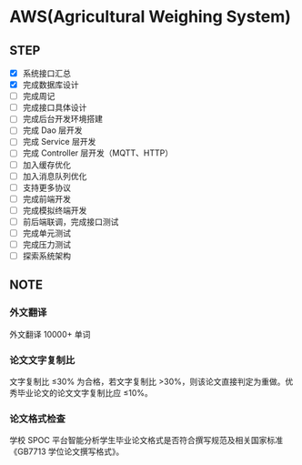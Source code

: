 # AWS(Agricultural Weighing System)

## STEP

- [x] 系统接口汇总
- [x] 完成数据库设计
- [ ] 完成周记
- [ ] 完成接口具体设计
- [ ] 完成后台开发环境搭建
- [ ] 完成 Dao 层开发
- [ ] 完成 Service 层开发
- [ ] 完成 Controller 层开发（MQTT、HTTP）
- [ ] 加入缓存优化
- [ ] 加入消息队列优化
- [ ] 支持更多协议
- [ ] 完成前端开发
- [ ] 完成模拟终端开发
- [ ] 前后端联调，完成接口测试
- [ ] 完成单元测试
- [ ] 完成压力测试
- [ ] 探索系统架构

## NOTE

### 外文翻译

外文翻译 10000+ 单词

### 论文文字复制比

文字复制比 ≤30% 为合格，若文字复制比 >30%，则该论文直接判定为重做。优秀毕业论文的论文文字复制比应 ≤10%。

### 论文格式检查

学校 SPOC 平台智能分析学生毕业论文格式是否符合撰写规范及相关国家标准《GB7713 学位论文撰写格式》。
